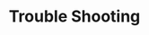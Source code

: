 ---
layout: list
title: Trouble Shooting
slug: trouble
menu: true
order: 2
description: >
  트러블 슈팅
---
